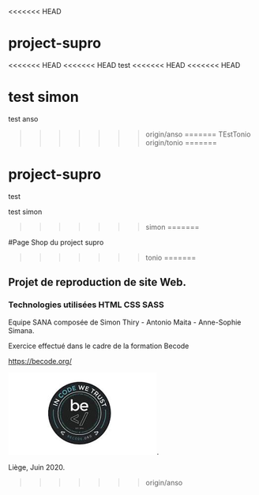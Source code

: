 <<<<<<< HEAD
# project-supro
<<<<<<< HEAD
<<<<<<< HEAD
test
<<<<<<< HEAD
<<<<<<< HEAD

test simon
=======
test anso
>>>>>>> origin/anso
=======
TEstTonio
>>>>>>> origin/tonio
=======
# project-supro
test

test simon
>>>>>>> simon
=======

#Page Shop du project supro
>>>>>>> tonio
=======
## Projet de reproduction de site Web.
### Technologies utilisées HTML CSS SASS

Equipe SANA composée de Simon Thiry - Antonio Maita - Anne-Sophie Simana.

Exercice effectué dans le cadre de la formation Becode 

https://becode.org/ 

![becode](/images/homepage/resources/becode.jpeg).

Liège, Juin 2020.

>>>>>>> origin/anso
